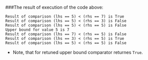 ###The result of execution of the code above:
```
Result of comparison (lhs == 5) < (rhs == 7) is True
Result of comparison (lhs == 5) < (rhs == 3) is False
Result of comparison (lhs == 5) < (rhs == 5) is False
Upper bound for value 5 is 7
Result of comparison (lhs == 7) < (rhs == 5) is False
Result of comparison (lhs == 3) < (rhs == 5) is True
Result of comparison (lhs == 5) < (rhs == 5) is False
```

- Note, that for retuned upper bound comparator returnes `True`. 